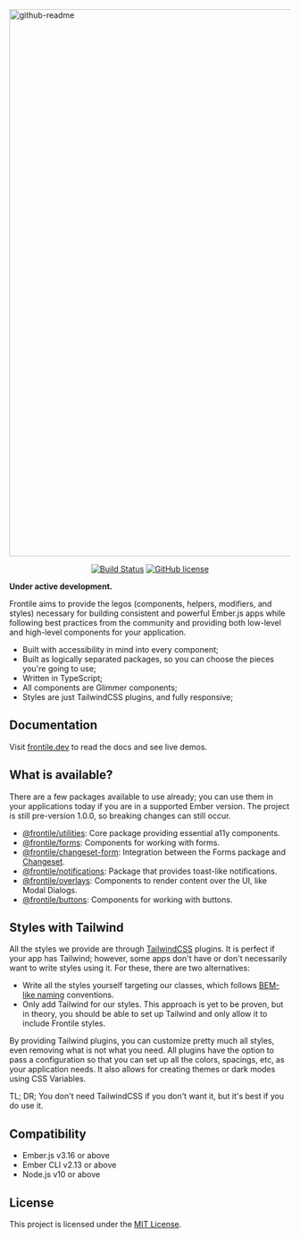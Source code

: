 <img width="978" alt="github-readme" src="https://user-images.githubusercontent.com/230476/99427114-dacf1f80-28b9-11eb-929f-c3aaa70dadd2.png">
<p align="center">
  <a href="https://github.com/josemarluedke/frontile/actions?query=workflow%3ACI"><img src="https://github.com/josemarluedke/frontile/workflows/CI/badge.svg" alt="Build Status"></a>
  <a href="https://github.com/josemarluedke/frontile/blob/main/LICENSE.md"><img src="https://img.shields.io/badge/license-MIT-blue.svg" alt="GitHub license"></a>
</p>

**Under active development.**

Frontile aims to provide the legos (components, helpers, modifiers, and styles)
necessary for building consistent and powerful Ember.js apps while following best
practices from the community and providing both low-level and high-level components for your application.

- Built with accessibility in mind into every component;
- Built as logically separated packages, so you can choose the pieces you're going to use;
- Written in TypeScript;
- All components are Glimmer components;
- Styles are just TailwindCSS plugins, and fully responsive;


## Documentation

Visit [frontile.dev](https://frontile.dev/) to read the docs and see live demos.


## What is available?

There are a few packages available to use already; you can use them in your
applications today if you are in a supported Ember version. The project is
still pre-version 1.0.0, so breaking changes can still occur.

- [@frontile/utilities](./packages/core): Core package providing essential a11y components.
- [@frontile/forms](./packages/forms): Components for working with forms.
- [@frontile/changeset-form](./packages/forms): Integration between the Forms package and [Changeset](https://github.com/poteto/ember-changeset).
- [@frontile/notifications](./packages/notifications): Package that provides toast-like notifications.
- [@frontile/overlays](./packages/overlays): Components to render content over the UI, like Modal Dialogs.
- [@frontile/buttons](./packages/buttons): Components for working with buttons.

## Styles with Tailwind

All the styles we provide are through [TailwindCSS](https://tailwindcss.com/)
plugins. It is perfect if your app has Tailwind; however, some apps don't have or
don't necessarily want to write styles using it. For these, there are two alternatives:

- Write all the styles yourself targeting our classes, which follows
[BEM-like naming](http://getbem.com/naming/) conventions.
- Only add Tailwind for our styles. This approach is yet to be proven, but in theory,
you should be able to set up Tailwind and only allow it to include Frontile styles.

By providing Tailwind plugins, you can customize pretty much all styles, even
removing what is not what you need. All plugins have the option to pass a
configuration so that you can set up all the colors, spacings, etc, as your
application needs. It also allows for creating themes or dark modes using CSS Variables.

TL; DR; You don't need TailwindCSS if you don't want it, but it's best if you do use it.

## Compatibility

* Ember.js v3.16 or above
* Ember CLI v2.13 or above
* Node.js v10 or above

## License

This project is licensed under the [MIT License](LICENSE.md).
